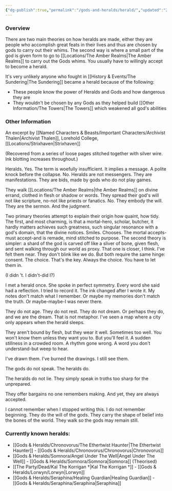 ```yaml
---
{"dg-publish":true,"permalink":"/gods-and-heralds/herald/","updated":"2025-08-29T22:44:55.543+01:00"}
---
```


### Overview
There are two main theories on how heralds are made, either they are people who accomplish great feats in their lives and thus are chosen by gods to carry out their whims. The second way is where a small part of the god is given form to go to [[Locations/The Amber Realms\|The Amber Realms]] to carry out the Gods whims. You usually have to willingly accept to become a herald.

It's very unlikely anyone who fought in [[History & Events/The Sundering\|The Sundering]] became a herald because of the following: 
- These people know the power of Heralds and Gods and how dangerous they are 
- They wouldn't be chosen by any Gods as they helped build [[Other Information/The Towers\|The Towers]] which weakened all god's abilities

### Other Information 
An excerpt by [[Named Characters & Beasts/Important Characters/Archivist Thalen\|Archivist Thalen]], Lorehold College, [[Locations/Strixhaven\|Strixhaven]]

(Recovered from a series of loose pages stitched together with silver wire. Ink blotting increases throughout.)

Heralds. Yes. The term is woefully insufficient. It implies a message. A polite knock before the collapse. No. Heralds are not messengers. They are manifestations. They are bids, made by gods who do not play games.

They walk [[Locations/The Amber Realms\|the Amber Realms]] on divine errand, clothed in flesh or shadow or words. They spread their god's will not like scripture, no-not like priests or fanatics. No. They embody the will. They are the sermon. And the judgment.

Two primary theories attempt to explain their origin how quaint, how tidy. The first, and most charming, is that a mortal-hero, scholar, butcher, it hardly matters achieves such greatness, such singular resonance with a god's domain, that the divine notices. Smiles.
Chooses. The mortal accepts-must accept-and is remade, mind stitched to purpose. The second theory is simpler: a shard of the god is carved off like a sliver of bone, given flesh, and sent walking through our world as proxy. That one is closer, I think. I've felt them near.
They don't blink like we do. But both require the same hinge: consent. The choice. That's the key. Always the choice. You have to let them in.

(I didn 't. I didn't-did I?)

I met a herald once. She spoke in perfect symmetry. Every word she said had a reflection. I tried to record it. The ink changed after I wrote it. My notes don't match what I remember. Or maybe my memories don't match the truth. Or maybe-maybe-I was never there.

They do not age. They do not rest. They do not dream. Or perhaps they do, and we are the dream. That is not metaphor. I've seen a map where a city only appears when the herald sleeps.

They aren't bound by flesh, but they wear it well. Sometimes too well. You won't know them unless they want you to. But you'll feel it. A sudden stillness in a crowded room. A rhythm gone wrong. A word you don't understand-but weep to hear.

I've drawn them. I've burned the drawings. I still see them.
 
 The gods do not speak. The heralds do.

The heralds do not lie. They simply speak in troths too sharp for the unprepared.
 
They offer bargains no one remembers making. And yet, they are always accepted.

I cannot remember when I stopped writing this. I do not remember beginning. They do the will of the gods. They carry the shape of belief into the bones of the world. They walk so the gods may remain still.

### Currently known heralds:
- [[Gods & Heralds/Chronovorus/The Ethertwist Haunter\|The Ethertwist Haunter]] - [[Gods & Heralds/Chronovorus/Chronovorus\|Chronovorus]] 
- [[Gods & Heralds/Somnora/Angel Under The Well\|Angel Under The Well]] - [[Gods & Heralds/Somnora/Somnora\|Somnora]] (Theorised)
- [[The Party/Dead/Kal The Korrigan †\|Kal The Korrigan †]] - [[Gods & Heralds/Lorwyn/Lorwyn\|Lorwyn]]
- [[Gods & Heralds/Seraphina/Healing Guardian\|Healing Guardian]] - [[Gods & Heralds/Seraphina/Seraphina\|Seraphina]]


